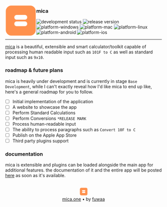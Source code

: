 <a  href="https://mica.one"><img align="left" height="100" src="./assets/mica-logo.png"/></a>

### **mica**
![development status](https://img.shields.io/badge/status-dev-red) 
![release version](https://img.shields.io/badge/release-0-lightgrey)
![platform-windows](https://img.shields.io/badge/platform-windows-red)
![platform-mac](https://img.shields.io/badge/platform-mac-red)
![platform-linux](https://img.shields.io/badge/platform-linux-red)
![platform-android](https://img.shields.io/badge/platform-android-red)
![platform-ios](https://img.shields.io/badge/platform-iOS-red)

<hr>

[mica](https://mica.one/) is a beautiful, extensible and smart calculator/toolkit capable of processing human readable input such as `101F to C` as well as standard input such as `9x10`.


### roadmap & future plans
mica is heavily under development and is currently in stage `Base Development`, while I can't exactly reveal how I'd like mica to end up like, here's a general roadmap for you to follow.

- [ ]  Initial implementation of the application
- [ ]  A website to showcase the app
- [ ]  Perform Standard Calculations 
- [ ]  Perform Conversions `*RELEASE MARK`
- [ ]  Process human-readable input
- [ ]  The ability to process paragraphs such as `Convert 10F to C`
- [ ]  Publish on the Apple App Store
- [ ]  Third party plugins support

### documentation
mica is extensible and plugins can be loaded alongside the main app for additional features.
the documentation of it and the entire app will be posted [here](https://docs.mica.one) as soon as it's available.

<center><br><a  href="https://mica.one"><img  height="25" src="./assets/mica-logo.png"/></a><br><a href="https://mica.one">mica.one</a> • by <a href="https://fuwa.sh">fuwaa</a></center>